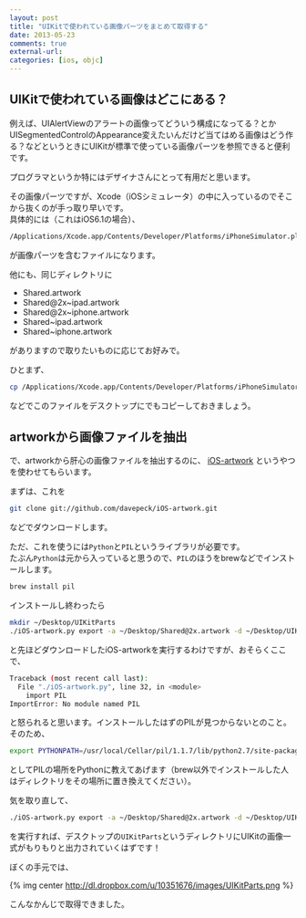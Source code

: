 ```yaml
---
layout: post
title: "UIKitで使われている画像パーツをまとめて取得する"
date: 2013-05-23
comments: true
external-url: 
categories: [ios, objc]
---
```


## UIKitで使われている画像はどこにある？

例えば、UIAlertViewのアラートの画像ってどういう構成になってる？とかUISegmentedControlのAppearance変えたいんだけど当てはめる画像はどう作る？などというときにUIKitが標準で使っている画像パーツを参照できると便利です。  

プログラマというか特にはデザイナさんにとって有用だと思います。  


その画像パーツですが、Xcode（iOSシミュレータ）の中に入っているのでそこから抜くのが手っ取り早いです。  
具体的には（これはiOS6.1の場合）、

``` sh
/Applications/Xcode.app/Contents/Developer/Platforms/iPhoneSimulator.platform/Developer/SDKs/iPhoneSimulator6.1.sdk/System/Library/Frameworks/UIKit.framework/Shared@2x.artwork
```

が画像パーツを含むファイルになります。

他にも、同じディレクトリに

* Shared.artwork
* Shared@2x~ipad.artwork
* Shared@2x~iphone.artwork
* Shared~ipad.artwork
* Shared~iphone.artwork

がありますので取りたいものに応じてお好みで。

ひとまず、

``` sh
cp /Applications/Xcode.app/Contents/Developer/Platforms/iPhoneSimulator.platform/Developer/SDKs/iPhoneSimulator6.1.sdk/System/Library/Frameworks/UIKit.framework/Shared@2x.artwork ~/Desktop/
```

などでこのファイルをデスクトップにでもコピーしておきましょう。

## artworkから画像ファイルを抽出

で、artworkから肝心の画像ファイルを抽出するのに、 [iOS-artwork](git://github.com/davepeck/iOS-artwork.git) というやつを使わせてもらいます。

まずは、これを

<!-- more -->

``` sh
git clone git://github.com/davepeck/iOS-artwork.git
```

などでダウンロードします。

ただ、これを使うには`Python`と`PIL`というライブラリが必要です。  
たぶん`Python`は元から入っていると思うので、`PIL`のほうをbrewなどでインストールします。

``` sh
brew install pil
```

インストールし終わったら

``` sh
mkdir ~/Desktop/UIKitParts
./iOS-artwork.py export -a ~/Desktop/Shared@2x.artwork -d ~/Desktop/UIKitParts
```

と先ほどダウンロードしたiOS-artworkを実行するわけですが、おそらくここで、

``` sh
Traceback (most recent call last):
  File "./iOS-artwork.py", line 32, in <module>
    import PIL
ImportError: No module named PIL
```

と怒られると思います。インストールしたはずのPILが見つからないとのこと。そのため、

``` sh
export PYTHONPATH=/usr/local/Cellar/pil/1.1.7/lib/python2.7/site-packages 
```

としてPILの場所をPythonに教えてあげます（brew以外でインストールした人はディレクトリをその場所に置き換えてください）。

気を取り直して、

``` sh
./iOS-artwork.py export -a ~/Desktop/Shared@2x.artwork -d ~/Desktop/UIKitParts
```

を実行すれば、デスクトップの`UIKitParts`というディレクトリにUIKitの画像一式がもりもりと出力されていくはずです！

ぼくの手元では、

{% img center http://dl.dropbox.com/u/10351676/images/UIKitParts.png %}

こんなかんじで取得できました。



